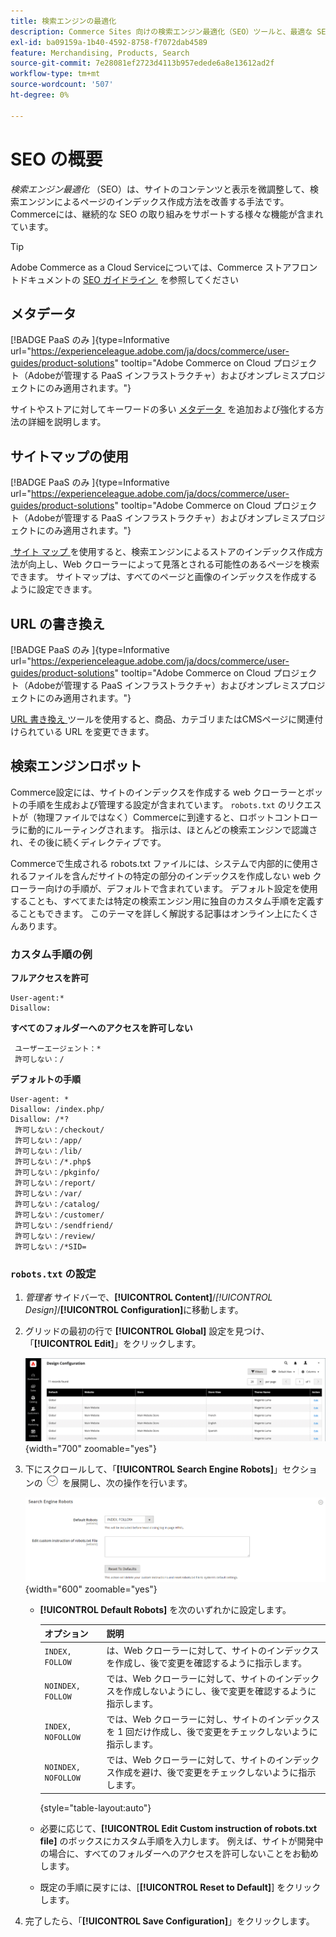 ```yaml
---
title: 検索エンジンの最適化
description: Commerce Sites 向けの検索エンジン最適化（SEO）ツールと、最適な SEO のベストプラクティスについて説明します。
exl-id: ba09159a-1b40-4592-8758-f7072dab4589
feature: Merchandising, Products, Search
source-git-commit: 7e28081ef2723d4113b957edede6a8e13612ad2f
workflow-type: tm+mt
source-wordcount: '507'
ht-degree: 0%

---
```


# SEO の概要

_検索エンジン最適化_ （SEO）は、サイトのコンテンツと表示を微調整して、検索エンジンによるページのインデックス作成方法を改善する手法です。 Commerceには、継続的な SEO の取り組みをサポートする様々な機能が含まれています。

>[!TIP]
>
>Adobe Commerce as a Cloud Serviceについては、Commerce ストアフロントドキュメントの [SEO ガイドライン &#x200B;](https://experienceleague.adobe.com/developer/commerce/storefront/setup/seo/indexing/?lang=ja) を参照してください

## メタデータ

[!BADGE PaaS のみ &#x200B;]{type=Informative url="https://experienceleague.adobe.com/ja/docs/commerce/user-guides/product-solutions" tooltip="Adobe Commerce on Cloud プロジェクト（Adobeが管理する PaaS インフラストラクチャ）およびオンプレミスプロジェクトにのみ適用されます。"}

サイトやストアに対してキーワードの多い [&#x200B; メタデータ &#x200B;](meta-data.md) を追加および強化する方法の詳細を説明します。

## サイトマップの使用

[!BADGE PaaS のみ &#x200B;]{type=Informative url="https://experienceleague.adobe.com/ja/docs/commerce/user-guides/product-solutions" tooltip="Adobe Commerce on Cloud プロジェクト（Adobeが管理する PaaS インフラストラクチャ）およびオンプレミスプロジェクトにのみ適用されます。"}

[&#x200B; サイト マップ &#x200B;](sitemap-xml.md) を使用すると、検索エンジンによるストアのインデックス作成方法が向上し、Web クローラーによって見落とされる可能性のあるページを検索できます。 サイトマップは、すべてのページと画像のインデックスを作成するように設定できます。

## URL の書き換え

[!BADGE PaaS のみ &#x200B;]{type=Informative url="https://experienceleague.adobe.com/ja/docs/commerce/user-guides/product-solutions" tooltip="Adobe Commerce on Cloud プロジェクト（Adobeが管理する PaaS インフラストラクチャ）およびオンプレミスプロジェクトにのみ適用されます。"}

[URL 書き換え &#x200B;](url-rewrite.md) ツールを使用すると、商品、カテゴリまたはCMSページに関連付けられている URL を変更できます。

## 検索エンジンロボット

Commerce設定には、サイトのインデックスを作成する web クローラーとボットの手順を生成および管理する設定が含まれています。 `robots.txt` のリクエストが（物理ファイルではなく）Commerceに到達すると、ロボットコントローラに動的にルーティングされます。 指示は、ほとんどの検索エンジンで認識され、その後に続くディレクティブです。

Commerceで生成される robots.txt ファイルには、システムで内部的に使用されるファイルを含んだサイトの特定の部分のインデックスを作成しない web クローラー向けの手順が、デフォルトで含まれています。 デフォルト設定を使用することも、すべてまたは特定の検索エンジン用に独自のカスタム手順を定義することもできます。 このテーマを詳しく解説する記事はオンライン上にたくさんあります。

### カスタム手順の例

**フルアクセスを許可**

    User-agent:*
    Disallow:

**すべてのフォルダーへのアクセスを許可しない**

     ユーザーエージェント：*
     許可しない：/

**デフォルトの手順**

    User-agent: *
    Disallow: /index.php/
    Disallow: /*?
     許可しない：/checkout/
     許可しない：/app/
     許可しない：/lib/
     許可しない：/*.php$
     許可しない：/pkginfo/
     許可しない：/report/
     許可しない：/var/
     許可しない：/catalog/
     許可しない：/customer/
     許可しない：/sendfriend/
     許可しない：/review/
     許可しない：/*SID=

### `robots.txt` の設定

1. _管理者_ サイドバーで、**[!UICONTROL Content]**/_[!UICONTROL Design]_/**[!UICONTROL Configuration]**&#x200B;に移動します。

1. グリッドの最初の行で **[!UICONTROL Global]** 設定を見つけ、「**[!UICONTROL Edit]**」をクリックします。

   ![&#x200B; グローバル設計設定 &#x200B;](./assets/design-configuration-grid.png){width="700" zoomable="yes"}

1. 下にスクロールして、「**[!UICONTROL Search Engine Robots]**」セクションの ![&#x200B; 展開セレクター &#x200B;](../assets/icon-display-expand.png) を展開し、次の操作を行います。

   ![&#x200B; 設計構成 – 検索エンジンロボット &#x200B;](./assets/design-configuration-search-engine-robots.png){width="600" zoomable="yes"}

   - **[!UICONTROL Default Robots]** を次のいずれかに設定します。

     | オプション | 説明 |
     |------|------------|
     | `INDEX, FOLLOW` | は、Web クローラーに対して、サイトのインデックスを作成し、後で変更を確認するように指示します。 |
     | `NOINDEX, FOLLOW` | では、Web クローラーに対して、サイトのインデックスを作成しないようにし、後で変更を確認するように指示します。 |
     | `INDEX, NOFOLLOW` | では、Web クローラーに対し、サイトのインデックスを 1 回だけ作成し、後で変更をチェックしないように指示します。 |
     | `NOINDEX, NOFOLLOW` | では、Web クローラーに対して、サイトのインデックス作成を避け、後で変更をチェックしないように指示します。 |

     {style="table-layout:auto"}

   - 必要に応じて、**[!UICONTROL Edit Custom instruction of robots.txt file]** のボックスにカスタム手順を入力します。 例えば、サイトが開発中の場合に、すべてのフォルダーへのアクセスを許可しないことをお勧めします。

   - 既定の手順に戻すには、[**[!UICONTROL Reset to Default]**] をクリックします。

1. 完了したら、「**[!UICONTROL Save Configuration]**」をクリックします。
